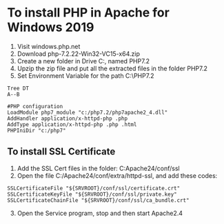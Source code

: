 # To install PHP in Apache for Windows 2019
1. Visit windows.php.net
2. Download php-7.2.22-Win32-VC15-x64.zip
3. Create a new folder in Drive C:, named PHP7.2
4. Upzip the zip file and put all the extracted files in the folder PHP7.2
5. Set Environment Variable for the path C:\PHP7.2
```mermaid
Tree DT
A--B
```

```
#PHP configuration
LoadModule php7_module "c:/php7.2/php7apache2_4.dll"
AddHandler application/x-httpd-php .php
AddType application/x-httpd-php .php .html
PHPIniDir "c:/php7"
```

## To install SSL Certificate
1. Add the SSL Cert files in the folder: C:Apache24/conf/ssl
2. Open the file C:/Apache24/conf/extra/httpd-ssl, and add these codes:
```
SSLCertificateFile "${SRVROOT}/conf/ssl/certificate.crt"
SSLCertificateKeyFile "${SRVROOT}/conf/ssl/private.key"
SSLCertificateChainFile "${SRVROOT}/conf/ssl/ca_bundle.crt"
```
3. Open the Service program, stop and then start Apache2.4
